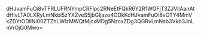 dHJvamFuOi8vTFRLUFRNYmpCRFlpc2RNeEtFQkR6Y2R1WGFjT3ZJVllAanAtdHlvLTA0LXRyLmNkbi5zYXZveS5jbGljazo4ODkKdHJvamFuOi8vOTY4MmVkZDYtODllNi00ZTZhLWIzMWQtMjcxMDg5NzcxZDg3QGRvLmNsb3Vkb3JnLnVrOjQ0Mwo=